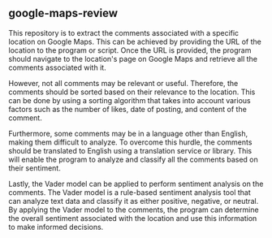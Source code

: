 ## google-maps-review

 This repository is to extract the comments associated with a specific location on Google Maps. This can be achieved by providing the URL of the location to the program or script. Once the URL is provided, the program should navigate to the location's page on Google Maps and retrieve all the comments associated with it.

However, not all comments may be relevant or useful. Therefore, the comments should be sorted based on their relevance to the location. This can be done by using a sorting algorithm that takes into account various factors such as the number of likes, date of posting, and content of the comment.

Furthermore, some comments may be in a language other than English, making them difficult to analyze. To overcome this hurdle, the comments should be translated to English using a translation service or library. This will enable the program to analyze and classify all the comments based on their sentiment.

Lastly, the Vader model can be applied to perform sentiment analysis on the comments. The Vader model is a rule-based sentiment analysis tool that can analyze text data and classify it as either positive, negative, or neutral. By applying the Vader model to the comments, the program can determine the overall sentiment associated with the location and use this information to make informed decisions.

